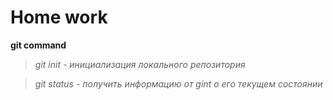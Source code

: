 # Home work

**git command**

> *git init - инициализация локального репозитория*

> *git status - получить информацию от gint о его текущем состоянии*
